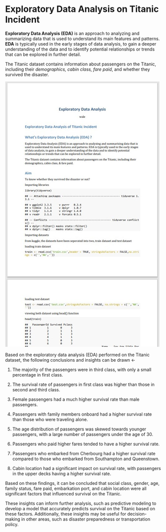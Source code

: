 # Exploratory Data Analysis on Titanic Incident 

**Exploratory Data Analysis (EDA)** is an approach to analyzing and summarizing data that is used to understand its main features and patterns. 
**EDA** is typically used in the early stages of data analysis, to gain a deeper understanding of the data and to identify potential relationships 
or trends that can be explored in further detail.

The Titanic dataset contains information about passengers on the Titanic, including their *demographics, cabin class, 
fare paid*, and whether they survived the disaster.

![First page of the R markdown report](https://github.com/rajikudusadewale/Titanic-EDA/blob/main/Report%20SS.jpg)


Based on the exploratory data analysis (EDA) performed on the Titanic dataset, the following conclusions and insights can be drawn <-

1. The majority of the passengers were in third class, with only a small percentage in first class.

2. The survival rate of passengers in first class was higher than those in second and third class.

3. Female passengers had a much higher survival rate than male passengers.

4. Passengers with family members onboard had a higher survival rate than those who were traveling alone.

5. The age distribution of passengers was skewed towards younger passengers, with a large number of passengers under the age of 30.

6. Passengers who paid higher fares tended to have a higher survival rate.

7. Passengers who embarked from Cherbourg had a higher survival rate compared to those who embarked from Southampton and Queenstown.

8. Cabin location had a significant impact on survival rate, with passengers in the upper decks having a higher survival rate.

Based on these findings, it can be concluded that social class, gender, age, family status, fare paid, embarkation port, and cabin location were all significant factors that influenced survival on the Titanic.

These insights can inform further analysis, such as predictive modeling to develop a model that accurately predicts survival on the Titanic based on these factors. Additionally, these insights may be useful for decision-making in other areas, such as disaster preparedness or transportation policy.



